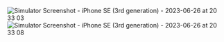 ![Simulator Screenshot - iPhone SE (3rd generation) - 2023-06-26 at 20 33 03](https://github.com/kalkesh-chitimelli/Reactnative/assets/135851934/91a71262-6dfa-4744-8d64-7f479885f6f4)
![Simulator Screenshot - iPhone SE (3rd generation) - 2023-06-26 at 20 33 08](https://github.com/kalkesh-chitimelli/Reactnative/assets/135851934/2b9012ec-7256-4127-a686-5543f9c96dfe)
